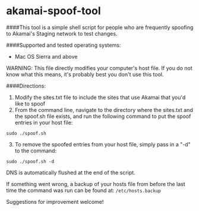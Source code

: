 # akamai-spoof-tool
####This tool is a simple shell script for people who are frequently spoofing to Akamai's Staging network to test changes.

####Supported and tested operating systems:
* Mac OS Sierra and above

WARNING: This file directly modifies your computer's host file.  If you do not know what this means, it's probably best you don't use this tool.

####Directions:
  
1. Modify the sites.txt file to include the sites that use Akamai that you'd like to spoof
2. From the command line, navigate to the directory where the sites.txt and the spoof.sh file exists, and run the following command to put the spoof entries in your host file:

  ```
  sudo ./spoof.sh
  ```
  
3. To remove the spoofed entries from your host file, simply pass in a "-d" to the command:

  ```
  sudo ./spoof.sh -d
  ```

DNS is automatically flushed at the end of the script.

If something went wrong, a backup of your hosts file from before the last time the command was run can be found at: `/etc/hosts.backup`

Suggestions for improvement welcome!

